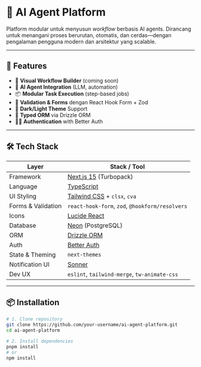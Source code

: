 # 🧠 AI Agent Platform

Platform modular untuk menyusun _workflow_ berbasis AI agents. Dirancang untuk menangani proses berurutan, otomatis, dan cerdas—dengan pengalaman pengguna modern dan arsitektur yang scalable.

---

## 🚀 Features

- 🔧 **Visual Workflow Builder** (coming soon)
- 🤖 **AI Agent Integration** (LLM, automation)
- 📦 **Modular Task Execution** (step-based jobs)
- 🧠 **Validation & Forms** dengan React Hook Form + Zod
- 🌈 **Dark/Light Theme** Support
- 🧵 **Typed ORM** via Drizzle ORM
- 🧑‍💼 **Authentication** with Better Auth

---

## 🛠️ Tech Stack

| Layer              | Stack / Tool                                             |
| ------------------ | -------------------------------------------------------- |
| Framework          | [Next.js 15](https://nextjs.org/) (Turbopack)            |
| Language           | [TypeScript](https://www.typescriptlang.org/)            |
| UI Styling         | [Tailwind CSS](https://tailwindcss.com/) + `clsx`, `cva` |
| Forms & Validation | `react-hook-form`, `zod`, `@hookform/resolvers`          |
| Icons              | [Lucide React](https://lucide.dev/icons/)                |
| Database           | [Neon](https://neon.tech/) (PostgreSQL)                  |
| ORM                | [Drizzle ORM](https://orm.drizzle.team/)                 |
| Auth               | [Better Auth](https://betterstack.dev/)                  |
| State & Theming    | `next-themes`                                            |
| Notification UI    | [Sonner](https://sonner.emilkowal.dev/)                  |
| Dev UX             | `eslint`, `tailwind-merge`, `tw-animate-css`             |

---

## 📦 Installation

```bash
# 1. Clone repository
git clone https://github.com/your-username/ai-agent-platform.git
cd ai-agent-platform

# 2. Install dependencies
pnpm install
# or
npm install
```
